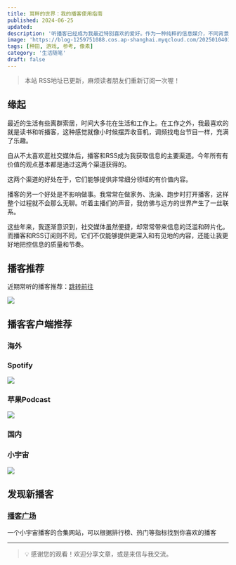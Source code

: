 ```yaml
---
title: 耳畔的世界：我的播客使用指南
published: 2024-06-25
updated: 
description: '听播客已经成为我最近特别喜欢的爱好。作为一种纯粹的信息媒介，不同背景的频道让我发现了许多有趣的事情。'
image: 'https://blog-1259751088.cos.ap-shanghai.myqcloud.com/20250104010045379.png?imageSlim'
tags: [种田, 游戏, 参考, 像素]
category: '生活随笔'
draft: false
---
```


> 本站 RSS地址已更新，麻烦读者朋友们重新订阅一次喔！

## 缘起

最近的生活有些离群索居，时间大多花在生活和工作上。在工作之外，我最喜欢的就是读书和听播客，这种感觉就像小时候摆弄收音机，调频找电台节目一样，充满了乐趣。

自从不太喜欢逛社交媒体后，播客和RSS成为我获取信息的主要渠道。今年所有有价值的观点基本都是通过这两个渠道获得的。

这两个渠道的好处在于，它们能够提供非常细分领域的有价值内容。

播客的另一个好处是不影响做事。我常常在做家务、洗澡、跑步时打开播客，这样整个过程就不会那么无聊。听着主播们的声音，我仿佛与远方的世界产生了一丝联系。

这些年来，我逐渐意识到，社交媒体虽然便捷，却常常带来信息的泛滥和碎片化。而播客和RSS订阅则不同，它们不仅能够提供更深入和有见地的内容，还能让我更好地把控信息的质量和节奏。

## 播客推荐

近期常听的播客推荐：[跳转前往](https://www.chawfoo.com/look)

![](https://blog-1259751088.cos.ap-shanghai.myqcloud.com/uPic/CleanShot%202024-06-25%20at%2020.50.45.png)

## 播客客户端推荐

### 海外

### Spotify

![](https://blog-1259751088.cos.ap-shanghai.myqcloud.com/uPic/CleanShot%202024-06-25%20at%2021.03.04.png)

### 苹果Podcast

![](https://blog-1259751088.cos.ap-shanghai.myqcloud.com/uPic/CleanShot%202024-06-25%20at%2021.03.47.png)

### 国内

### 小宇宙

![](https://blog-1259751088.cos.ap-shanghai.myqcloud.com/uPic/CleanShot%202024-06-25%20at%2021.05.52.png)

## 发现新播客

### [播客广场](https://www.pcspy.net/)

一个小宇宙播客的合集网站，可以根据排行榜、热门等指标找到你喜欢的播客

---

> 💡 感谢您的观看！欢迎分享文章，或是来信与我交流。